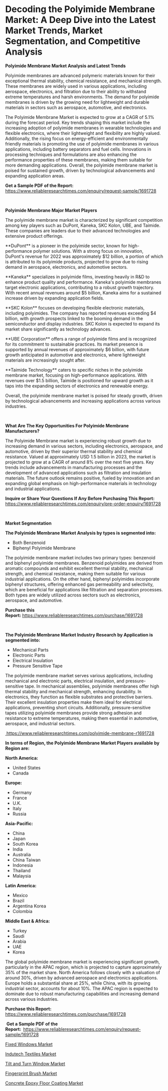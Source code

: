 <p><h1>Decoding the Polyimide Membrane Market: A Deep Dive into the Latest Market Trends, Market Segmentation, and Competitive Analysis</h1></p><p><strong>Polyimide Membrane Market Analysis and Latest Trends</strong></p>
<p><p>Polyimide membranes are advanced polymeric materials known for their exceptional thermal stability, chemical resistance, and mechanical strength. These membranes are widely used in various applications, including aerospace, electronics, and filtration due to their ability to withstand extreme temperatures and harsh environments. The demand for polyimide membranes is driven by the growing need for lightweight and durable materials in sectors such as aerospace, automotive, and electronics.</p><p>The Polyimide Membrane Market is expected to grow at a CAGR of 5.1% during the forecast period. Key trends shaping this market include the increasing adoption of polyimide membranes in wearable technologies and flexible electronics, where their lightweight and flexibility are highly valued. Additionally, the rising focus on energy-efficient and environmentally friendly materials is promoting the use of polyimide membranes in various applications, including battery separators and fuel cells. Innovations in processing techniques and formulations are also enhancing the performance properties of these membranes, making them suitable for more demanding applications. Overall, the polyimide membrane market is poised for sustained growth, driven by technological advancements and expanding application areas.</p></p>
<p><strong>Get a Sample PDF of the Report:&nbsp;</strong> <a href="https://www.reliableresearchtimes.com/enquiry/request-sample/1691728?utm_campaign=1430&utm_medium=2&utm_source=Github&utm_content=ia&utm_term=18102024&utm_id=polyimide-membrane">https://www.reliableresearchtimes.com/enquiry/request-sample/1691728</a></p>
<p>&nbsp;</p>
<p><strong>Polyimide Membrane Major Market Players</strong></p>
<p><p>The polyimide membrane market is characterized by significant competition among key players such as DuPont, Kaneka, SKC Kolon, UBE, and Taimide. These companies are leaders due to their advanced technologies and extensive product offerings.</p><p>**DuPont** is a pioneer in the polyimide sector, known for high-performance polymer solutions. With a strong focus on innovation, DuPont's revenue for 2022 was approximately $12 billion, a portion of which is attributed to its polyimide products, projected to grow due to rising demand in aerospace, electronics, and automotive sectors.</p><p>**Kaneka** specializes in polyimide films, investing heavily in R&D to enhance product quality and performance. Kaneka's polyimide membranes target electronic applications, contributing to a robust growth trajectory. With recent annual revenues around $5 billion, Kaneka aims for a sustained increase driven by expanding application fields.</p><p>**SKC Kolon** focuses on developing flexible electronic materials, including polyimides. The company has reported revenues exceeding $4 billion, with growth prospects linked to the booming demand in the semiconductor and display industries. SKC Kolon is expected to expand its market share significantly as technology advances.</p><p>**UBE Corporation** offers a range of polyimide films and is recognized for its commitment to sustainable practices. Its market presence is supported by annual revenues of approximately $6 billion, with future growth anticipated in automotive and electronics, where lightweight materials are increasingly sought after.</p><p>**Taimide Technology** caters to specific niches in the polyimide membrane market, focusing on high-performance applications. With revenues over $1.5 billion, Taimide is positioned for upward growth as it taps into the expanding sectors of electronics and renewable energy.</p><p>Overall, the polyimide membrane market is poised for steady growth, driven by technological advancements and increasing applications across various industries.</p></p>
<p>&nbsp;</p>
<p><strong>What Are The Key Opportunities For Polyimide Membrane Manufacturers?</strong></p>
<p><p>The Polyimide Membrane market is experiencing robust growth due to increasing demand in various sectors, including electronics, aerospace, and automotive, driven by their superior thermal stability and chemical resistance. Valued at approximately USD 1.5 billion in 2023, the market is projected to grow at a CAGR of around 8% over the next five years. Key trends include advancements in manufacturing processes and the development of advanced applications such as filtration and insulation materials. The future outlook remains positive, fueled by innovation and an expanding global emphasis on high-performance materials in technology and industrial applications.</p></p>
<p><strong>Inquire or Share Your Questions If Any Before Purchasing This Report:</strong> <a href="https://www.reliableresearchtimes.com/enquiry/pre-order-enquiry/1691728?utm_campaign=1430&utm_medium=2&utm_source=Github&utm_content=ia&utm_term=18102024&utm_id=polyimide-membrane">https://www.reliableresearchtimes.com/enquiry/pre-order-enquiry/1691728</a></p>
<p>&nbsp;</p>
<p><strong>Market Segmentation</strong></p>
<p><strong>The Polyimide Membrane Market Analysis by types is segmented into:</strong></p>
<p><ul><li>Both Benzenoid</li><li>Biphenyl Polyimide Membrane</li></ul></p>
<p><p>The polyimide membrane market includes two primary types: benzenoid and biphenyl polyimide membranes. Benzenoid polyimides are derived from aromatic compounds and exhibit excellent thermal stability, mechanical strength, and chemical resistance, making them suitable for various industrial applications. On the other hand, biphenyl polyimides incorporate biphenyl structures, offering enhanced gas permeability and selectivity, which are beneficial for applications like filtration and separation processes. Both types are widely utilized across sectors such as electronics, aerospace, and automotive.</p></p>
<p><strong>Purchase this Report:&nbsp;</strong><a href="https://www.reliableresearchtimes.com/purchase/1691728?utm_campaign=1430&utm_medium=2&utm_source=Github&utm_content=ia&utm_term=18102024&utm_id=polyimide-membrane">https://www.reliableresearchtimes.com/purchase/1691728</a></p>
<p>&nbsp;</p>
<p><strong>The Polyimide Membrane Market Industry Research by Application is segmented into:</strong></p>
<p><ul><li>Mechanical Parts</li><li>Electronic Parts</li><li>Electrical Insulation</li><li>Pressure Sensitive Tape</li></ul></p>
<p><p>The polyimide membrane market serves various applications, including mechanical and electronic parts, electrical insulation, and pressure-sensitive tape. In mechanical assemblies, polyimide membranes offer high thermal stability and mechanical strength, enhancing durability. In electronics, they function as flexible substrates and protective barriers. Their excellent insulation properties make them ideal for electrical applications, preventing short circuits. Additionally, pressure-sensitive tapes utilizing polyimide membranes provide strong adhesion and resistance to extreme temperatures, making them essential in automotive, aerospace, and industrial sectors.</p></p>
<p><a href="https://www.reliableresearchtimes.com/polyimide-membrane-r1691728?utm_campaign=1430&utm_medium=2&utm_source=Github&utm_content=ia&utm_term=18102024&utm_id=polyimide-membrane">&nbsp;https://www.reliableresearchtimes.com/polyimide-membrane-r1691728</a></p>
<p><strong>In terms of Region, the Polyimide Membrane Market Players available by Region are:</strong></p>
<p>
    <p> <strong> North America: </strong>
        <ul>
            <li>United States</li>
            <li>Canada</li>
        </ul>
        </p> 
    <p> <strong> Europe: </strong>
        <ul>
            <li>Germany</li>
            <li>France</li>
            <li>U.K.</li>
            <li>Italy</li>
            <li>Russia</li>
        </ul>
        </p> 
    <p> <strong> Asia-Pacific: </strong>
        <ul>
            <li>China</li>
            <li>Japan</li>
            <li>South Korea</li>
            <li>India</li>
            <li>Australia</li>
            <li>China Taiwan</li>
            <li>Indonesia</li>
            <li>Thailand</li>
            <li>Malaysia</li>
        </ul>
        </p> 
    <p> <strong> Latin America: </strong>
        <ul>
            <li>Mexico</li>
            <li>Brazil</li>
            <li>Argentina Korea</li>
            <li>Colombia</li>
        </ul>
        </p> 
    <p> <strong> Middle East & Africa: </strong>
        <ul>
            <li>Turkey</li>
            <li>Saudi</li>
            <li>Arabia</li>
            <li>UAE</li>
            <li>Korea</li>
        </ul>
    </p>
    </p>
<p><p>The global polyimide membrane market is experiencing significant growth, particularly in the APAC region, which is projected to capture approximately 35% of the market share. North America follows closely with a valuation of around 30%, driven by advanced aerospace and electronics applications. Europe holds a substantial share at 25%, while China, with its growing industrial sector, accounts for about 10%. The APAC region is expected to dominate due to robust manufacturing capabilities and increasing demand across various industries.</p></p>
<p><strong>Purchase this Report: </strong><a href="https://www.reliableresearchtimes.com/purchase/1691728?utm_campaign=1430&utm_medium=2&utm_source=Github&utm_content=ia&utm_term=18102024&utm_id=polyimide-membrane">https://www.reliableresearchtimes.com/purchase/1691728</a></p>
<p>&nbsp;<strong>Get a Sample PDF of the Report:&nbsp;&nbsp;</strong><a href="https://www.reliableresearchtimes.com/enquiry/request-sample/1691728?utm_campaign=1430&utm_medium=2&utm_source=Github&utm_content=ia&utm_term=18102024&utm_id=polyimide-membrane">https://www.reliableresearchtimes.com/enquiry/request-sample/1691728</a></p>
<p><strong></strong></p>
<p><p><a href="https://www.linkedin.com/pulse/fixed-windows-market-research-report-forecast-growth-prospects-figoc?utm_campaign=1430&utm_medium=2&utm_source=Github&utm_content=ia&utm_term=18102024&utm_id=polyimide-membrane">Fixed Windows Market</a></p><p><a href="https://github.com/Krish2023na/Market-Research-Report-List-6/blob/main/indutech-textiles-market.md?utm_campaign=1430&utm_medium=2&utm_source=Github&utm_content=ia&utm_term=18102024&utm_id=polyimide-membrane">Indutech Textiles Market</a></p><p><a href="https://www.linkedin.com/pulse/strategic-roadmap-global-tilt-turn-window-market-insights-xmbif?utm_campaign=1430&utm_medium=2&utm_source=Github&utm_content=ia&utm_term=18102024&utm_id=polyimide-membrane">Tilt and Turn Window Market</a></p><p><a href="https://www.linkedin.com/pulse/sustainability-trends-fingerprint-brush-industry-market-implications-aopbe?utm_campaign=1430&utm_medium=2&utm_source=Github&utm_content=ia&utm_term=18102024&utm_id=polyimide-membrane">Fingerprint Brush Market</a></p><p><a href="https://www.linkedin.com/pulse/concrete-epoxy-floor-coating-value-chain-analysis-from-raw-4ozjf?utm_campaign=1430&utm_medium=2&utm_source=Github&utm_content=ia&utm_term=18102024&utm_id=polyimide-membrane">Concrete Epoxy Floor Coating Market</a></p></p>